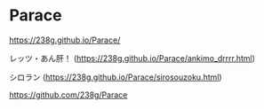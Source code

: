 # Parace

https://238g.github.io/Parace/

レッツ・あん肝！ (https://238g.github.io/Parace/ankimo_drrrr.html)

シロラン (https://238g.github.io/Parace/sirosouzoku.html)

https://github.com/238g/Parace